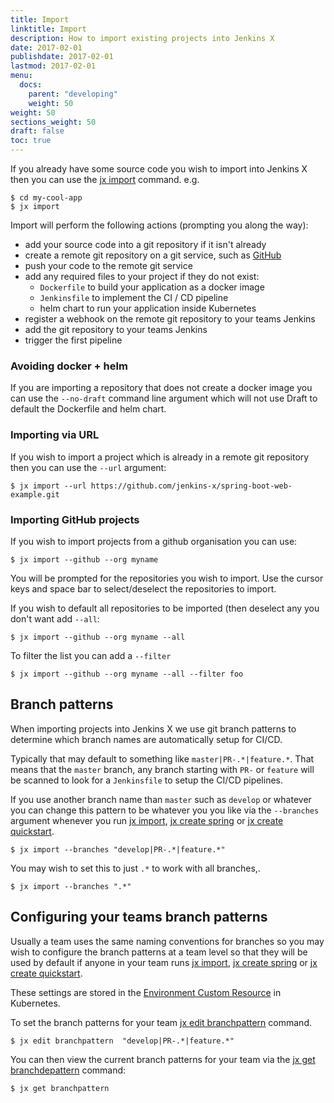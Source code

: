 ```yaml
---
title: Import
linktitle: Import
description: How to import existing projects into Jenkins X
date: 2017-02-01
publishdate: 2017-02-01
lastmod: 2017-02-01
menu:
  docs:
    parent: "developing"
    weight: 50
weight: 50
sections_weight: 50
draft: false
toc: true
---
```


                
If you already have some source code you wish to import into Jenkins X then you can use the [jx import](/commands/jx_import) command. e.g.

```shell
$ cd my-cool-app
$ jx import
```

Import will perform the following actions (prompting you along the way):

* add your source code into a git repository if it isn't already
* create a remote git repository on a git service, such as [GitHub](https://github.com)
* push your code to the remote git service
* add any required files to your project if they do not exist:
  * `Dockerfile` to build your application as a docker image
  * `Jenkinsfile` to implement the CI / CD pipeline
  * helm chart to run your application inside Kubernetes
* register a webhook on the remote git repository to your teams Jenkins
* add the git repository to your teams Jenkins
* trigger the first pipeline 

### Avoiding docker + helm

If you are importing a repository that does not create a docker image you can use the `--no-draft` command line argument which will not use Draft to default the Dockerfile and helm chart.
 

### Importing via URL

If you wish to import a project which is already in a remote git repository then you can use the `--url`  argument:

```shell
$ jx import --url https://github.com/jenkins-x/spring-boot-web-example.git
```

### Importing GitHub projects

If you wish to import projects from a github organisation you can use:
 
```shell
$ jx import --github --org myname
```

You will be prompted for the repositories you wish to import. Use the cursor keys and space bar to select/deselect the repositories to import.

If you wish to default all repositories to be imported (then deselect any you don't want add `--all`:
   
```shell
$ jx import --github --org myname --all
```

To filter the list you can add a `--filter`

```shell
$ jx import --github --org myname --all --filter foo
```  
  
## Branch patterns

When importing projects into Jenkins X we use git branch patterns to determine which branch names are automatically setup for CI/CD.

Typically that may default to something like `master|PR-.*|feature.*`. That means that the `master` branch, any branch starting with `PR-` or `feature` will be scanned to look for a `Jenkinsfile` to setup the CI/CD pipelines.

If you use another branch name than `master` such as `develop` or whatever you can change this pattern to be whatever you you like via the `--branches` argument whenever you run [jx import](/commands/jx_import), [jx create spring](/commands/jx_create_spring) or [jx create quickstart](/commands/jx_create_quickstart).


```shell
$ jx import --branches "develop|PR-.*|feature.*"
```  
  
You may wish to set this to just `.*` to work with all branches,.

```shell
$ jx import --branches ".*"
```  
  
## Configuring your teams branch patterns

Usually a team uses the same naming conventions for branches so you may wish to configure the branch patterns at a team level so that they will be used by default if anyone in your team runs [jx import](/commands/jx_import), [jx create spring](/commands/jx_create_spring) or [jx create quickstart](/commands/jx_create_quickstart). 

These settings are stored in the [Environment Custom Resource](/architecture/custom-resources/) in Kubernetes.

To set the branch patterns for your team  [jx edit branchpattern](/commands/jx_edit_branchpattern/) command.

```shell
$ jx edit branchpattern  "develop|PR-.*|feature.*"
```  
You can then view the current branch patterns for your team via the [jx get branchdepattern](/commands/jx_get_branchpattern/) command:

```shell
$ jx get branchpattern
```  
